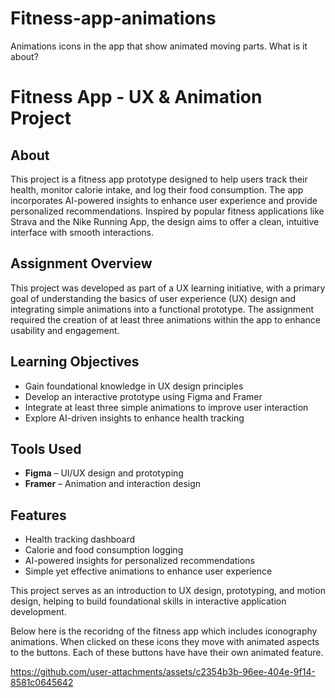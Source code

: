 # Fitness-app-animations
Animations icons in the app that show animated moving parts.
What is it about?
# Fitness App - UX & Animation Project

## About
This project is a fitness app prototype designed to help users track their health, monitor calorie intake, and log their food consumption. The app incorporates AI-powered insights to enhance user experience and provide personalized recommendations. Inspired by popular fitness applications like Strava and the Nike Running App, the design aims to offer a clean, intuitive interface with smooth interactions.

## Assignment Overview
This project was developed as part of a UX learning initiative, with a primary goal of understanding the basics of user experience (UX) design and integrating simple animations into a functional prototype. The assignment required the creation of at least three animations within the app to enhance usability and engagement.

## Learning Objectives
- Gain foundational knowledge in UX design principles
- Develop an interactive prototype using Figma and Framer
- Integrate at least three simple animations to improve user interaction
- Explore AI-driven insights to enhance health tracking

## Tools Used
- **Figma** – UI/UX design and prototyping
- **Framer** – Animation and interaction design

## Features
- Health tracking dashboard
- Calorie and food consumption logging
- AI-powered insights for personalized recommendations
- Simple yet effective animations to enhance user experience

This project serves as an introduction to UX design, prototyping, and motion design, helping to build foundational skills in interactive application development.


Below here is the recoridng of the fitness app which includes iconography animations. When clicked on these icons they move with animated aspects to the buttons. Each of these buttons have have their own animated feature. 

https://github.com/user-attachments/assets/c2354b3b-96ee-404e-9f14-8581c0645642



